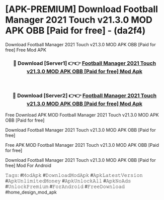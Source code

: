 # [APK-PREMIUM] Download Football Manager 2021 Touch v21.3.0 MOD APK   OBB [Paid for free] - (da2f4)
Download Football Manager 2021 Touch v21.3.0 MOD APK   OBB [Paid for free] Free Mod APK

<div align="center">
<h3>🔴 Download [Server1] 👉👉 <a href="https://apk-comot.site?title=Football_Manager_2021_Touch_v21.3.0_MOD_APK___OBB_[Paid_for_free]">Football Manager 2021 Touch v21.3.0 MOD APK   OBB [Paid for free] Mod Apk</a></h3><br>

<h3>🔴 Download [Server2] 👉👉 <a href="https://apk-comot.site?title=Football_Manager_2021_Touch_v21.3.0_MOD_APK___OBB_[Paid_for_free]">Football Manager 2021 Touch v21.3.0 MOD APK   OBB [Paid for free] Mod Apk</a></h3>
</div>


Free Download APK MOD Football Manager 2021 Touch v21.3.0 MOD APK   OBB [Paid for free]

Download Football Manager 2021 Touch v21.3.0 MOD APK   OBB [Paid for free] 

Free APK MOD Football Manager 2021 Touch v21.3.0 MOD APK   OBB [Paid for free] 

Download Football Manager 2021 Touch v21.3.0 MOD APK   OBB [Paid for free] Mod For Android

𝚃𝚊𝚐𝚜: #𝙼𝚘𝚍𝙰𝚙𝚔 #𝙳𝚘𝚠𝚗𝚕𝚘𝚊𝚍𝙼𝚘𝚍𝙰𝚙𝚔 #𝙰𝚙𝚔𝙻𝚊𝚝𝚎𝚜𝚝𝚅𝚎𝚛𝚜𝚒𝚘𝚗 #𝙰𝚙𝚔𝚄𝚗𝚕𝚒𝚖𝚒𝚝𝚎𝚍𝙼𝚘𝚗𝚎𝚢 #𝙰𝚙𝚔𝚄𝚗𝚕𝚘𝚌𝚔𝙰𝚕𝚕 #𝙰𝚙𝚔𝙽𝚘𝙰𝚍𝚜 #𝚄𝚗𝚕𝚘𝚌𝚔𝙿𝚛𝚎𝚖𝚒𝚞𝚖 #𝙵𝚘𝚛𝙰𝚗𝚍𝚛𝚘𝚒𝚍 #𝙵𝚛𝚎𝚎𝙳𝚘𝚠𝚗𝚕𝚘𝚊𝚍 #home_design_mod_apk